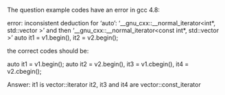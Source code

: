 The question example codes have an error in gcc 4.8:

error: inconsistent deduction for ‘auto’:
‘__gnu_cxx::__normal_iterator<int*, std::vector >’ and then ‘__gnu_cxx::__normal_iterator<const int*, std::vector >’ auto it1 = v1.begin(), it2 = v2.begin();

the correct codes should be:

auto it1 = v1.begin();
auto it2 = v2.begin(), it3 = v1.cbegin(), it4 = v2.cbegin();

Answer:
it1 is vector<int>::iterator
it2, it3 and it4 are vector<int>::const_iterator
